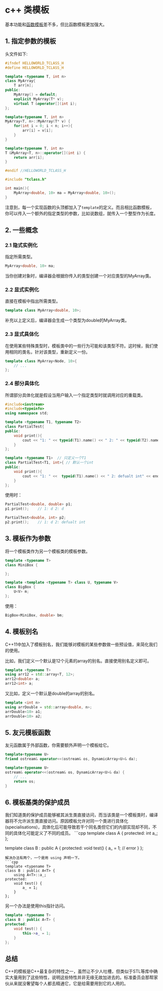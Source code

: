# c++ 类模板

基本功能和[函数模板](cpp-function.md#function-template)差不多，但比函数模板更加强大。

## 1. 指定参数的模板
头文件如下:
```cpp
#ifndef HELLOWORLD_TCLASS_H
#define HELLOWORLD_TCLASS_H

template <typename T, int n>
class MyArray{
    T arr[n];
public:
    MyArray() = default;
    explicit MyArray(T* v);
    virtual T &operator[](int i);
};

template<typename T, int n>
MyArray<T, n>::MyArray(T* v) {
    for(int i = 0; i < n; i++){
        arr[i] = v[i];
    }
}

template<typename T, int n>
T &MyArray<T, n>::operator[](int i) {
    return arr[i];
}

#endif //HELLOWORLD_TCLASS_H
```
```cpp
#include "tclass.h"

int main(){
    MyArray<double, 10> ma = MyArray<double, 10>();
}
```
注意到，每一个实现函数的头顶都加入了`template`的定义。而且相比函数模板，你可以传入一个额外的指定类型的参数，比如说数组，就传入一个整型作为长度。

## 2. 一些概念
### 2.1 隐式实例化
指定所需类型。
```cpp
MyArray<double, 10> ma;
```
当你创建对象时，编译器会根据你传入的类型创建一个对应类型的MyArray类。

### 2.2 显式实例化
直接在模板中指出所需类型。
```cpp
template class MyArray<double, 10>;
```
补充以上定义后，编译器会生成一个类型为double的MyArray类。

### 2.3 显式具体化
在使用某些特殊类型时，模板类中的一些行为可能和该类型不符。这时候，我们使用相同的类名，针对该类型，重新定义一份。
```cpp
template class MyArray<Node, 10>{
    // ...
};
```

### 2.4 部分具体化
所谓部分具体化就是假设当用户输入一个指定类型时就调用对应的重载类。
```cpp
#include<iostream>
#include<typeinfo>
using namespace std;

template <typename T1, typename T2>
class PartialTest{
public:
    void print(){
        cout << "1: " << typeid(T1).name() << " 2: " << typeid(T2).name() << endl;
    }
};

template <typename T1>  // 只定义一个T1
class PartialTest<T1, int>{ // 默认一个int
public:
    void print(){
        cout << "1: " <<  typeid(T1).name() << " 2: defualt int" << endl;
    }
};
```
使用时：
```cpp
PartialTest<double, double> p1;
p1.print();    // 1: d 2: d

PartialTest<double, int> p2;
p2.print();    // 1: d 2: defualt int
```

## 3. 模板作为参数
将一个模板类作为另一个模板类的模板参数。
```cpp
template <typename T>
class MiniBox {

};

template <template <typename T> class U, typename V>
class BigBox {
    U<V> m;
};
```
使用：
```cpp
BigBox<MiniBox, double> bm;
```

## 4. 模板别名
C++11中加入了模板别名，我们能够对模板的某些参数做一些预设值，来简化我们的使用。

比如，我们定义一个默认是12个元素的array的别名。直接使用别名定义即可。
```cpp
template <typename T>
using arr12 = std::array<T, 12>;
arr12<double> a;
arr12<int> a;
```
又比如，定义一个默认是double的array的别名。
```cpp
template <int n>
using arrDouble = std::array<double, n>;
arrDouble<10> a1;
arrDouble<10> a2;
```

## 5. 友元模板函数
友元函数属于外部函数，你需要额外声明一个模板给它。
```cpp
template<typename U>
friend ostream& operator<<(ostream& os, DynamicArray<U>& da);
```
```cpp
template<typename U>
ostream& operator<<(ostream& os, DynamicArray<U>& da) {
    // ...
    return os;
}
```

## 6. 模板基类的保护成员
<div id="template-protected"></div>
我们知道类的保护成员能够被其派生类直接访问，而当该类是一个模板类时，编译器将不允许派生类直接访问。原因模板允许对同一个类进行具体化(specialisations)，具体化后可能导致若干个同名类但它们的内部实现却不同，不同的具体化可能定义了不同的成员。
```cpp
template <typename T>
class A {
protected:
    int a_;
};

template <typename T>
class B : public A<T> {
protected:
    void test() {
        a_ = 1; // error
    }
};
```
解决办法有两个，一个是用 using 声明一下。
```cpp
template <typename T>
class B : public A<T> {
    using A<T>::a_;
protected:
    void test() {
        a_ = 1;
    }
};
```
另一个办法是使用this指针访问。
```cpp
template <typename T>
class B : public A<T> {
protected:
    void test() {
        this->a_ = 1;
    }
};
```


## 总结
C++的模板是C++最复杂的特性之一，虽然让不少人吐槽，但类似于STL等库中确实大量用到了这些特性，说明这些特性并非无缘无故加进去的。标准委员会那帮家伙从来就没奢望每个人都去精通它，它是给需要用到它的人用的。




